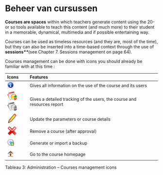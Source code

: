 # Beheer van cursussen

**Courses are spaces** within which teachers generate content using the 20-or so tools available to teach this content \(and much more\) to their student in a memorable, dynamical, multimedia and if possible entertaining way.

Courses can be used as timeless resources \(and they are, most of the time\), but they can also be inserted into a time-based context through the use of **sessions**_**\*\***_\(see Chapter 7. Sessions management on page 64\).

Courses management can be done with icons you should already be familiar with at this time :

| Icons | Features |
| :--- | :--- |
| ![](../../.gitbook/assets/images64%20%281%29.png) | Gives all information on the use of the course and its users |
| ![](../../.gitbook/assets/graficos30%20%281%29.png)![](../../.gitbook/assets/graficos31%20%281%29.png) | Gives a detailed tracking of the users, the course and resources report |
| ![](../../.gitbook/assets/graficos28%20%281%29.png) | Update the parameters or course details |
| ![](../../.gitbook/assets/graficos29%20%281%29.png) | Remove a course \(after approval\) |
| ![](../../.gitbook/assets/images59%20%281%29.png) | Generate or import a backup |
| ![](../../.gitbook/assets/images61%20%281%29.png) | Go to the course homepage |

Tableau 3: Administration – Courses management icons

